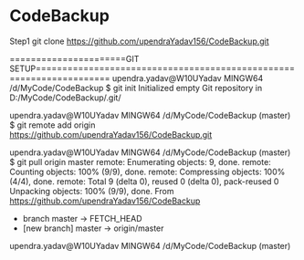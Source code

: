 # CodeBackup
 Step1 
 git clone https://github.com/upendraYadav156/CodeBackup.git

 
======================GIT SETUP====================================================================
upendra.yadav@W10UYadav MINGW64 /d/MyCode/CodeBackup
$ git init
Initialized empty Git repository in D:/MyCode/CodeBackup/.git/

upendra.yadav@W10UYadav MINGW64 /d/MyCode/CodeBackup (master)
$ git remote add origin https://github.com/upendraYadav156/CodeBackup.git

upendra.yadav@W10UYadav MINGW64 /d/MyCode/CodeBackup (master)
$ git pull origin master
remote: Enumerating objects: 9, done.
remote: Counting objects: 100% (9/9), done.
remote: Compressing objects: 100% (4/4), done.
remote: Total 9 (delta 0), reused 0 (delta 0), pack-reused 0
Unpacking objects: 100% (9/9), done.
From https://github.com/upendraYadav156/CodeBackup
 * branch            master     -> FETCH_HEAD
 * [new branch]      master     -> origin/master

upendra.yadav@W10UYadav MINGW64 /d/MyCode/CodeBackup (master)
